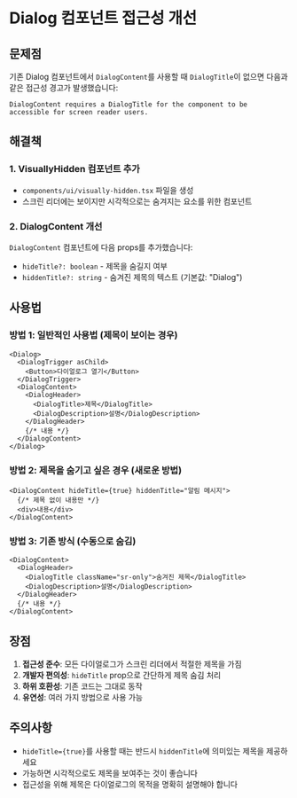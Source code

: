 # Dialog 컴포넌트 접근성 개선

## 문제점

기존 Dialog 컴포넌트에서 `DialogContent`를 사용할 때 `DialogTitle`이 없으면 다음과 같은 접근성 경고가 발생했습니다:

```
DialogContent requires a DialogTitle for the component to be accessible for screen reader users.
```

## 해결책

### 1. VisuallyHidden 컴포넌트 추가

- `components/ui/visually-hidden.tsx` 파일을 생성
- 스크린 리더에는 보이지만 시각적으로는 숨겨지는 요소를 위한 컴포넌트

### 2. DialogContent 개선

`DialogContent` 컴포넌트에 다음 props를 추가했습니다:

- `hideTitle?: boolean` - 제목을 숨길지 여부
- `hiddenTitle?: string` - 숨겨진 제목의 텍스트 (기본값: "Dialog")

## 사용법

### 방법 1: 일반적인 사용법 (제목이 보이는 경우)

```tsx
<Dialog>
  <DialogTrigger asChild>
    <Button>다이얼로그 열기</Button>
  </DialogTrigger>
  <DialogContent>
    <DialogHeader>
      <DialogTitle>제목</DialogTitle>
      <DialogDescription>설명</DialogDescription>
    </DialogHeader>
    {/* 내용 */}
  </DialogContent>
</Dialog>
```

### 방법 2: 제목을 숨기고 싶은 경우 (새로운 방법)

```tsx
<DialogContent hideTitle={true} hiddenTitle="알림 메시지">
  {/* 제목 없이 내용만 */}
  <div>내용</div>
</DialogContent>
```

### 방법 3: 기존 방식 (수동으로 숨김)

```tsx
<DialogContent>
  <DialogHeader>
    <DialogTitle className="sr-only">숨겨진 제목</DialogTitle>
    <DialogDescription>설명</DialogDescription>
  </DialogHeader>
  {/* 내용 */}
</DialogContent>
```

## 장점

1. **접근성 준수**: 모든 다이얼로그가 스크린 리더에서 적절한 제목을 가짐
2. **개발자 편의성**: `hideTitle` prop으로 간단하게 제목 숨김 처리
3. **하위 호환성**: 기존 코드는 그대로 동작
4. **유연성**: 여러 가지 방법으로 사용 가능

## 주의사항

- `hideTitle={true}`를 사용할 때는 반드시 `hiddenTitle`에 의미있는 제목을 제공하세요
- 가능하면 시각적으로도 제목을 보여주는 것이 좋습니다
- 접근성을 위해 제목은 다이얼로그의 목적을 명확히 설명해야 합니다
